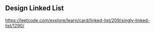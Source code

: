 ## Design Linked List
https://leetcode.com/explore/learn/card/linked-list/209/singly-linked-list/1290/
